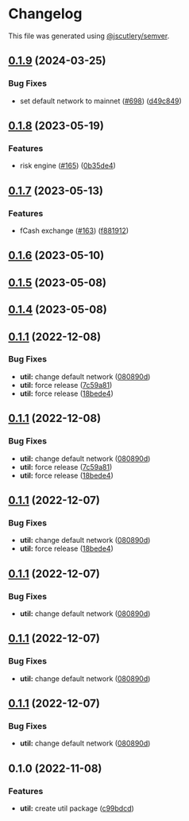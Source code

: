 # Changelog

This file was generated using [@jscutlery/semver](https://github.com/jscutlery/semver).

## [0.1.9](https://github.com/notional-finance/notional-monorepo/compare/util-0.1.8...util-0.1.9) (2024-03-25)


### Bug Fixes

* set default network to mainnet ([#698](https://github.com/notional-finance/notional-monorepo/issues/698)) ([d49c849](https://github.com/notional-finance/notional-monorepo/commit/d49c849c7f658ff84ad78008a0f6c0c9f9e1deb3))

## [0.1.8](https://github.com/notional-finance/notional-monorepo/compare/util-0.1.7...util-0.1.8) (2023-05-19)


### Features

* risk engine ([#165](https://github.com/notional-finance/notional-monorepo/issues/165)) ([0b35de4](https://github.com/notional-finance/notional-monorepo/commit/0b35de4f92bd6de30f6f882a7adc9f252a32e838))

## [0.1.7](https://github.com/notional-finance/notional-monorepo/compare/util-0.1.6...util-0.1.7) (2023-05-13)


### Features

* fCash exchange ([#163](https://github.com/notional-finance/notional-monorepo/issues/163)) ([f881912](https://github.com/notional-finance/notional-monorepo/commit/f8819120411183c3a660c1d3d27819d5f81f0522))

## [0.1.6](https://github.com/notional-finance/notional-monorepo/compare/util-0.1.5...util-0.1.6) (2023-05-10)

## [0.1.5](https://github.com/notional-finance/notional-monorepo/compare/util-0.1.4...util-0.1.5) (2023-05-08)

## [0.1.4](https://github.com/notional-finance/notional-monorepo/compare/util-0.1.3...util-0.1.4) (2023-05-08)

## [0.1.1](https://github.com/notional-finance/notional-monorepo/compare/util-0.1.0...util-0.1.1) (2022-12-08)


### Bug Fixes

* **util:** change default network ([080890d](https://github.com/notional-finance/notional-monorepo/commit/080890d5a334983cda9b64f65a66342eb4b09aeb))
* **util:** force release ([7c59a81](https://github.com/notional-finance/notional-monorepo/commit/7c59a81383a5b9f873b16d45a41b71c5e3606b38))
* **util:** force release ([18bede4](https://github.com/notional-finance/notional-monorepo/commit/18bede41de6774dfb68e183e134cc142e1ba1b73))

## [0.1.1](https://github.com/notional-finance/notional-monorepo/compare/util-0.1.0...util-0.1.1) (2022-12-08)


### Bug Fixes

* **util:** change default network ([080890d](https://github.com/notional-finance/notional-monorepo/commit/080890d5a334983cda9b64f65a66342eb4b09aeb))
* **util:** force release ([7c59a81](https://github.com/notional-finance/notional-monorepo/commit/7c59a81383a5b9f873b16d45a41b71c5e3606b38))
* **util:** force release ([18bede4](https://github.com/notional-finance/notional-monorepo/commit/18bede41de6774dfb68e183e134cc142e1ba1b73))

## [0.1.1](https://github.com/notional-finance/notional-monorepo/compare/util-0.1.0...util-0.1.1) (2022-12-07)


### Bug Fixes

* **util:** change default network ([080890d](https://github.com/notional-finance/notional-monorepo/commit/080890d5a334983cda9b64f65a66342eb4b09aeb))
* **util:** force release ([18bede4](https://github.com/notional-finance/notional-monorepo/commit/18bede41de6774dfb68e183e134cc142e1ba1b73))

## [0.1.1](https://github.com/notional-finance/notional-monorepo/compare/util-0.1.0...util-0.1.1) (2022-12-07)


### Bug Fixes

* **util:** change default network ([080890d](https://github.com/notional-finance/notional-monorepo/commit/080890d5a334983cda9b64f65a66342eb4b09aeb))

## [0.1.1](https://github.com/notional-finance/notional-monorepo/compare/util-0.1.0...util-0.1.1) (2022-12-07)


### Bug Fixes

* **util:** change default network ([080890d](https://github.com/notional-finance/notional-monorepo/commit/080890d5a334983cda9b64f65a66342eb4b09aeb))

## [0.1.1](https://github.com/notional-finance/notional-monorepo/compare/util-0.1.0...util-0.1.1) (2022-12-07)


### Bug Fixes

* **util:** change default network ([080890d](https://github.com/notional-finance/notional-monorepo/commit/080890d5a334983cda9b64f65a66342eb4b09aeb))

## 0.1.0 (2022-11-08)


### Features

* **util:** create util package ([c99bdcd](https://github.com/notional-finance/notional-monorepo/commit/c99bdcd32c6265002e7affb3a7a5d40b1eef3ac0))
